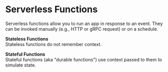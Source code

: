 # Serverless Functions
Serverless functions allow you to run an app in response to an event. They can be invoked manually (e.g., HTTP or gRPC request) or on a schedule. 

**Stateless Functions**  
Stateless functions do not remember context. 

**Stateful Functions**  
Stateful functions (aka "durable functions") use context passed to them to simulate state.